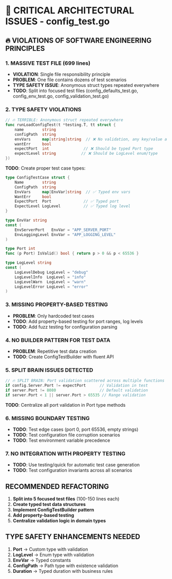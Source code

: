 # 🚨 CRITICAL ARCHITECTURAL ISSUES - config_test.go

## 🔥 **VIOLATIONS OF SOFTWARE ENGINEERING PRINCIPLES**

### **1. MASSIVE TEST FILE (699 lines)**
- **VIOLATION**: Single file responsibility principle
- **PROBLEM**: One file contains dozens of test scenarios
- **TYPE SAFETY ISSUE**: Anonymous struct types repeated everywhere
- **TODO**: Split into focused test files (config_defaults_test.go, config_env_test.go, config_validation_test.go)

### **2. TYPE SAFETY VIOLATIONS**

```go
// 🔥 TERRIBLE: Anonymous struct repeated everywhere
func runLoadConfigTest(t *testing.T, tt struct {
    name        string
    configPath  string
    envVars     map[string]string  // ❌ No validation, any key/value allowed
    wantErr     bool
    expectPort  int               // ❌ Should be typed Port type
    expectLevel string           // ❌ Should be LogLevel enum/type
})
```

**TODO**: Create proper test case types:
```go
type ConfigTestCase struct {
    Name        string
    ConfigPath  string
    EnvVars     map[EnvVar]string  // ✅ Typed env vars
    WantErr     bool
    ExpectPort  Port              // ✅ Typed port
    ExpectLevel LogLevel          // ✅ Typed log level
}

type EnvVar string
const (
    EnvServerPort   EnvVar = "APP_SERVER_PORT"
    EnvLoggingLevel EnvVar = "APP_LOGGING_LEVEL"
)

type Port int
func (p Port) IsValid() bool { return p > 0 && p < 65536 }

type LogLevel string
const (
    LogLevelDebug LogLevel = "debug"
    LogLevelInfo  LogLevel = "info"
    LogLevelWarn  LogLevel = "warn"
    LogLevelError LogLevel = "error"
)
```

### **3. MISSING PROPERTY-BASED TESTING**
- **PROBLEM**: Only hardcoded test cases
- **TODO**: Add property-based testing for port ranges, log levels
- **TODO**: Add fuzz testing for configuration parsing

### **4. NO BUILDER PATTERN FOR TEST DATA**
- **PROBLEM**: Repetitive test data creation
- **TODO**: Create ConfigTestBuilder with fluent API

### **5. SPLIT BRAIN ISSUES DETECTED**
```go
// 🔥 SPLIT BRAIN: Port validation scattered across multiple functions
if config.Server.Port != expectPort      // Validation in test
if server.Port != 8080                   // Default validation
if server.Port < 1 || server.Port > 65535 // Range validation
```
**TODO**: Centralize all port validation in Port type methods

### **6. MISSING BOUNDARY TESTING**
- **TODO**: Test edge cases (port 0, port 65536, empty strings)
- **TODO**: Test configuration file corruption scenarios
- **TODO**: Test environment variable precedence

### **7. NO INTEGRATION WITH PROPERTY TESTING**
- **TODO**: Use testing/quick for automatic test case generation
- **TODO**: Test configuration invariants across all scenarios

## **RECOMMENDED REFACTORING**

1. **Split into 5 focused test files** (100-150 lines each)
2. **Create typed test data structures**
3. **Implement ConfigTestBuilder pattern**
4. **Add property-based testing**
5. **Centralize validation logic in domain types**

## **TYPE SAFETY ENHANCEMENTS NEEDED**

1. **Port** → Custom type with validation
2. **LogLevel** → Enum type with validation  
3. **EnvVar** → Typed constants
4. **ConfigPath** → Path type with existence validation
5. **Duration** → Typed duration with business rules